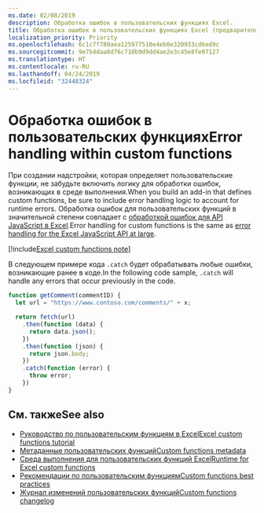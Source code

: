 ```yaml
---
ms.date: 02/08/2019
description: Обработка ошибок в пользовательских функциях Excel.
title: Обработка ошибок в пользовательских функциях Excel (предварительная версия)
localization_priority: Priority
ms.openlocfilehash: 6c1c7f780aea125977510e4eb0e320933cd6ed9c
ms.sourcegitcommit: 9e7b4daa8d76c710b9d9dd4ae2e3c45e8fe07127
ms.translationtype: HT
ms.contentlocale: ru-RU
ms.lasthandoff: 04/24/2019
ms.locfileid: "32448324"
---
```

# <a name="error-handling-within-custom-functions"></a><span data-ttu-id="95b1b-103">Обработка ошибок в пользовательских функциях</span><span class="sxs-lookup"><span data-stu-id="95b1b-103">Error handling within custom functions</span></span>

<span data-ttu-id="95b1b-104">При создании надстройки, которая определяет пользовательские функции, не забудьте включить логику для обработки ошибок, возникающих в среде выполнения.</span><span class="sxs-lookup"><span data-stu-id="95b1b-104">When you build an add-in that defines custom functions, be sure to include error handling logic to account for runtime errors.</span></span> <span data-ttu-id="95b1b-105">Обработка ошибок для пользовательских функций в значительной степени совпадает с [обработкой ошибок для API JavaScript в Excel](excel-add-ins-error-handling.md).</span><span class="sxs-lookup"><span data-stu-id="95b1b-105">Error handling for custom functions is the same as [error handling for the Excel JavaScript API at large](excel-add-ins-error-handling.md).</span></span>

[!include[Excel custom functions note](../includes/excel-custom-functions-note.md)]

<span data-ttu-id="95b1b-106">В следующем примере кода `.catch` будет обрабатывать любые ошибки, возникающие ранее в коде.</span><span class="sxs-lookup"><span data-stu-id="95b1b-106">In the following code sample, `.catch` will handle any errors that occur previously in the code.</span></span>

```js
function getComment(commentID) {
  let url = "https://www.contoso.com/comments/" + x;

  return fetch(url)
    .then(function (data) {
      return data.json();
    })
    .then(function (json) {
      return json.body;
    })
    .catch(function (error) {
      throw error;
    })
}
```

## <a name="see-also"></a><span data-ttu-id="95b1b-107">См. также</span><span class="sxs-lookup"><span data-stu-id="95b1b-107">See also</span></span>

* [<span data-ttu-id="95b1b-108">Руководство по пользовательским функциям в Excel</span><span class="sxs-lookup"><span data-stu-id="95b1b-108">Excel custom functions tutorial</span></span>](../tutorials/excel-tutorial-create-custom-functions.md)
* [<span data-ttu-id="95b1b-109">Метаданные пользовательских функций</span><span class="sxs-lookup"><span data-stu-id="95b1b-109">Custom functions metadata</span></span>](custom-functions-json.md)
* [<span data-ttu-id="95b1b-110">Среда выполнения для пользовательских функций Excel</span><span class="sxs-lookup"><span data-stu-id="95b1b-110">Runtime for Excel custom functions</span></span>](custom-functions-runtime.md)
* [<span data-ttu-id="95b1b-111">Рекомендации по пользовательским функциям</span><span class="sxs-lookup"><span data-stu-id="95b1b-111">Custom functions best practices</span></span>](custom-functions-best-practices.md)
* [<span data-ttu-id="95b1b-112">Журнал изменений пользовательских функций</span><span class="sxs-lookup"><span data-stu-id="95b1b-112">Custom functions changelog</span></span>](custom-functions-changelog.md)

